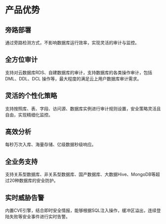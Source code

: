 # 产品优势

## 旁路部署

通过旁路检测方式，不影响数据库运行效率，实现灵活的审计与监控。

## 全方位审计

支持对云数据库RDS、自建数据库的审计，支持数据库的各类操作审计，包括 DML、DDL、DCL 操作等，最大程度的满足云上用户数据库审计需求。

##  灵活的个性化策略

支持按照库、表、字段、访问源、数据库实例进行审计规则设置，安全策略灵活且自由，实现精细化监控。

## 高效分析

每秒万次入库、海量存储、亿级数据秒级响应。

## 全业务支持

支持关系型数据库、非关系型数据库、国产数据库、大数据Hive、MongoDB等超过20种数据库的安全防护。

## 实时威胁告警

内置CVE引擎，结合即时安全情报，能够根据SQL注入操作，缓冲区溢出，连续登陆失败等安全事件进行实时告警。
